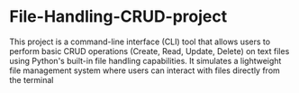 # File-Handling-CRUD-project
This project is a command-line interface (CLI) tool that allows users to perform basic CRUD operations (Create, Read, Update, Delete) on text files using Python's built-in file handling capabilities. It simulates a lightweight file management system where users can interact with files directly from the terminal
